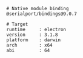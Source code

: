     # Native module binding
    @serialport/bindings@9.0.7

    # Target
    runtime     : electron
    version     : 3.1.8
    platform    : darwin
    arch        : x64
    abi         : 64
